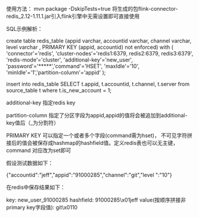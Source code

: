 使用方法：
mvn package -DskipTests=true
将生成的包flink-connector-redis_2.12-1.11.1.jar引入flink引擎中无需设置即可直接使用


SQL示例解析： 

create table redis_table (appid varchar, accountid varchar, channel varchar, level varchar , PRIMARY KEY (appid, accountid) not enforced) with ( 'connector'='redis', 'cluster-nodes'='redis1:6379, redis2:6379, redis3:6379', 'redis-mode'='cluster', 'additional-key'='new_user', 'password'='*****','command'='HSET', 'maxIdle'='10', 'minIdle'='1','partition-column'='appid' );

insert into redis_table  SELECT t.appid, t.accountid, t.channel, t.server from source_table t where t.is_new_account = 1;


additional-key 指定redis key

partition-column 指定了分区字段为appid,appid的值将会被追加到additional-key值后（_为分割符）

PRIMARY KEY 可以指定一个或者多个字段(command需为hset)， 不可见字符拼接后的值会被保存成hashmap的hashfield值。定义redis表也可以无主键，command 对应改为set即可


假设测试数据如下：

{"accountid":"jeff","appid":"91000285","channel":"git","level ":"10"}

在redis中保存结果如下：

key:  new_user_91000285   hashfield: 91000285\x01jeff  value(按顺序拼接非primary key字段值): git\x0110
